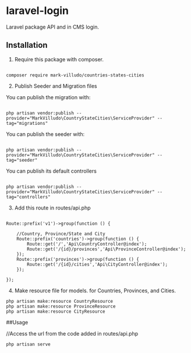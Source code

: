 # laravel-login
Laravel package API and in CMS login.

## Installation

1. Require this package with composer.

```shell

composer require mark-villudo/countries-states-cities

```
2. Publish Seeder and Migration files

You can publish the migration with:

```

php artisan vendor:publish --provider="MarkVilludo\CountryStateCities\ServiceProvider" --tag="migrations"

```

You can publish the seeder with:

```

php artisan vendor:publish --provider="MarkVilludo\CountryStateCities\ServiceProvider" --tag="seeder"

```

You can publish its default controllers

```

php artisan vendor:publish --provider="MarkVilludo\CountryStateCities\ServiceProvider" --tag="controllers"

```
3. Add this route in routes/api.php
```

Route::prefix('v1')->group(function () {

	//Country, Province/State and City
	Route::prefix('countries')->group(function () {
		Route::get('/','Api\CountryController@index');
		Route::get('/{id}/provinces','Api\ProvinceController@index');
	});
	Route::prefix('provinces')->group(function () {
		Route::get('/{id}/cities','Api\CityController@index');
	});

});

```

4. Make resource file for models. for Countries, Provinces, and Cities.

```
php artisan make:resource CountryResource
php artisan make:resource ProvinceResource
php artisan make:resource CityResource
```


##Usage

//Access the url from the code added in routes/api.php

```
php artisan serve
```

